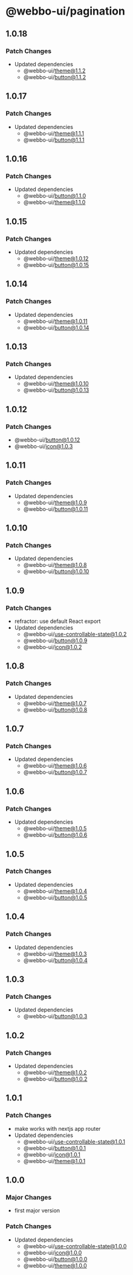 # @webbo-ui/pagination

## 1.0.18

### Patch Changes

- Updated dependencies
  - @webbo-ui/theme@1.1.2
  - @webbo-ui/button@1.1.2

## 1.0.17

### Patch Changes

- Updated dependencies
  - @webbo-ui/theme@1.1.1
  - @webbo-ui/button@1.1.1

## 1.0.16

### Patch Changes

- Updated dependencies
  - @webbo-ui/button@1.1.0
  - @webbo-ui/theme@1.1.0

## 1.0.15

### Patch Changes

- Updated dependencies
  - @webbo-ui/theme@1.0.12
  - @webbo-ui/button@1.0.15

## 1.0.14

### Patch Changes

- Updated dependencies
  - @webbo-ui/theme@1.0.11
  - @webbo-ui/button@1.0.14

## 1.0.13

### Patch Changes

- Updated dependencies
  - @webbo-ui/theme@1.0.10
  - @webbo-ui/button@1.0.13

## 1.0.12

### Patch Changes

- @webbo-ui/button@1.0.12
- @webbo-ui/icon@1.0.3

## 1.0.11

### Patch Changes

- Updated dependencies
  - @webbo-ui/theme@1.0.9
  - @webbo-ui/button@1.0.11

## 1.0.10

### Patch Changes

- Updated dependencies
  - @webbo-ui/theme@1.0.8
  - @webbo-ui/button@1.0.10

## 1.0.9

### Patch Changes

- refractor: use default React export
- Updated dependencies
  - @webbo-ui/use-controllable-state@1.0.2
  - @webbo-ui/button@1.0.9
  - @webbo-ui/icon@1.0.2

## 1.0.8

### Patch Changes

- Updated dependencies
  - @webbo-ui/theme@1.0.7
  - @webbo-ui/button@1.0.8

## 1.0.7

### Patch Changes

- Updated dependencies
  - @webbo-ui/theme@1.0.6
  - @webbo-ui/button@1.0.7

## 1.0.6

### Patch Changes

- Updated dependencies
  - @webbo-ui/theme@1.0.5
  - @webbo-ui/button@1.0.6

## 1.0.5

### Patch Changes

- Updated dependencies
  - @webbo-ui/theme@1.0.4
  - @webbo-ui/button@1.0.5

## 1.0.4

### Patch Changes

- Updated dependencies
  - @webbo-ui/theme@1.0.3
  - @webbo-ui/button@1.0.4

## 1.0.3

### Patch Changes

- Updated dependencies
  - @webbo-ui/button@1.0.3

## 1.0.2

### Patch Changes

- Updated dependencies
  - @webbo-ui/theme@1.0.2
  - @webbo-ui/button@1.0.2

## 1.0.1

### Patch Changes

- make works with nextjs app router
- Updated dependencies
  - @webbo-ui/use-controllable-state@1.0.1
  - @webbo-ui/button@1.0.1
  - @webbo-ui/icon@1.0.1
  - @webbo-ui/theme@1.0.1

## 1.0.0

### Major Changes

- first major version

### Patch Changes

- Updated dependencies
  - @webbo-ui/use-controllable-state@1.0.0
  - @webbo-ui/icon@1.0.0
  - @webbo-ui/button@1.0.0
  - @webbo-ui/theme@1.0.0
